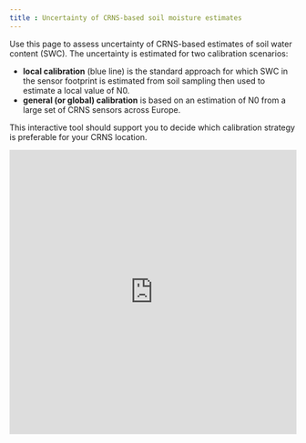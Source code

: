 ```yaml
---
title : Uncertainty of CRNS-based soil moisture estimates
---
```


Use this page to assess uncertainty of CRNS-based estimates of soil water content (SWC).
The uncertainty is estimated for two calibration scenarios: 

- **local calibration** (blue line) is the standard approach for which SWC in the sensor footprint is estimated from soil sampling then
used to estimate a local value of N0.
- **general (or global) calibration** is based on an estimation of N0 from a large set of CRNS sensors across Europe.

This interactive tool should support you to decide which calibration strategy is preferable for your CRNS location.

<iframe src="https://cosmic-sense.github.io/local-or-global/interactive.html"
    sandbox="allow-same-origin allow-scripts"
    width="100%"
    height="500"
    scrolling="no"
    seamless="seamless"
    frameborder="0">
</iframe>

